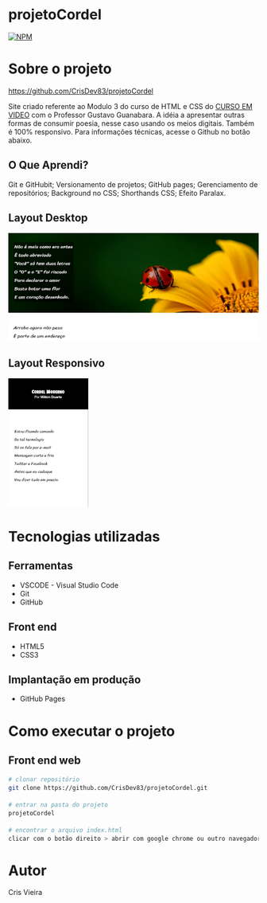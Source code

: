 # projetoCordel

[![NPM](https://img.shields.io/npm/l/react)](https://github.com/CrisDev83/projetoCordel/blob/main/LICENSE) 

# Sobre o projeto

https://github.com/CrisDev83/projetoCordel

Site criado referente ao Modulo 3 do curso de HTML e CSS do [CURSO EM VIDEO](https://youtu.be/ofFgnDtn_1c) com o Professor Gustavo Guanabara. A idéia a apresentar outras formas de consumir poesia, nesse caso usando os meios digitais. Também é 100% responsivo. Para informações técnicas, acesse o Github no botão abaixo.

## O Que Aprendi?

Git e GitHubit; Versionamento de projetos; GitHub pages; Gerenciamento de repositórios; Background no CSS; Shorthands CSS; Efeito Paralax.


## Layout Desktop
![Web 1](https://github.com/CrisDev83/assets-projects/blob/master/cordel.png)

## Layout Responsivo
![Mobile 1](https://github.com/CrisDev83/assets-projects/blob/master/cordelmobile.png)


# Tecnologias utilizadas
## Ferramentas 
- VSCODE - Visual Studio Code
- Git
- GitHub

## Front end
- HTML5
- CSS3

## Implantação em produção
- GitHub Pages

# Como executar o projeto

## Front end web

```zsh
# clonar repositório
git clone https://github.com/CrisDev83/projetoCordel.git

# entrar na pasta do projeto
projetoCordel

# encontrar o arquivo index.html
clicar com o botão direito > abrir com google chrome ou outro navegador

```

# Autor

Cris Vieira


